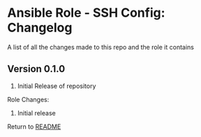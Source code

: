 Ansible Role - SSH Config: Changelog
=====================================
A list of all the changes made to this repo and the role it contains

Version 0.1.0
-------------

1. Initial Release of repository

Role Changes:

1. Initial release

Return to [README](README.md)
